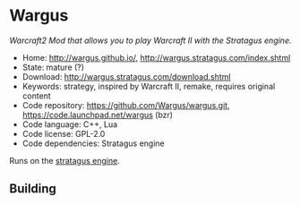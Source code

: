 # Wargus

_Warcraft2 Mod that allows you to play Warcraft II with the Stratagus engine._

- Home: http://wargus.github.io/, http://wargus.stratagus.com/index.shtml
- State: mature (?)
- Download: http://wargus.stratagus.com/download.shtml
- Keywords: strategy, inspired by Warcraft II, remake, requires original content
- Code repository: https://github.com/Wargus/wargus.git, https://code.launchpad.net/wargus (bzr)
- Code language: C++, Lua
- Code license: GPL-2.0
- Code dependencies: Stratagus engine

Runs on the [stratagus engine](http://forums.stratagus.com/).

## Building

